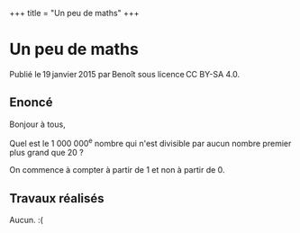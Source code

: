 +++
title = "Un peu de maths"
+++

# Un peu de maths

Publié le 19 janvier 2015 par Benoît sous licence CC BY-SA 4.0.

## Enoncé

Bonjour à tous,

Quel est le 1 000 000<sup>e</sup> nombre qui n'est divisible par aucun nombre
premier plus grand que 20 ?

On commence à compter à partir de 1 et non à partir de 0.

## Travaux réalisés

Aucun. :(

